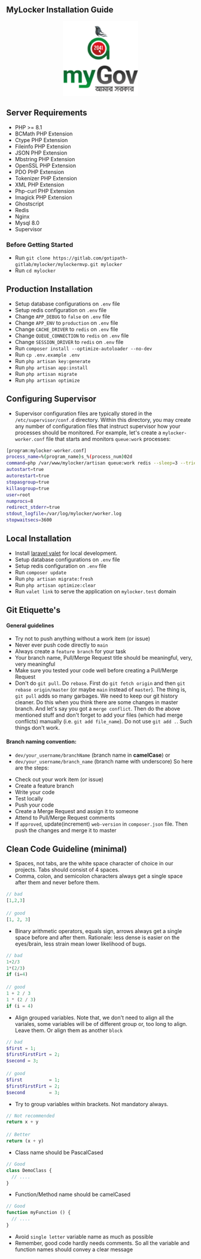 
## MyLocker Installation Guide
<p align="center"><a href="https://gotipath.com" target="_blank"><img src="./logos/mygov.png" width="200"></a></p>

## Server Requirements
- PHP >= 8.1
- BCMath PHP Extension
- Ctype PHP Extension
- Fileinfo PHP Extension
- JSON PHP Extension
- Mbstring PHP Extension
- OpenSSL PHP Extension
- PDO PHP Extension
- Tokenizer PHP Extension
- XML PHP Extension
- Php-curl PHP Extension
- Imagick PHP Extension
- Ghostscript
- Redis
- Nginx
- Mysql 8.0
- Supervisor


### Before Getting Started

- Run `git clone https://gitlab.com/gotipath-gitlab/mylocker/mylockermvp.git mylocker`
- Run `cd mylocker`

## Production Installation

- Setup database configurations on `.env` file
- Setup redis configuration on `.env` file
- Change `APP_DEBUG` to `false` on `.env` file
- Change `APP_ENV` to `production` on `.env` file
- Change `CACHE_DRIVER` to `redis` on `.env` file
- Change `QUEUE_CONNECTION` to `redis` on `.env` file
- Change `SESSION_DRIVER` to `redis` on `.env` file
- Run `composer install --optimize-autoloader --no-dev`
- Run `cp .env.example .env`
- Run `php artisan key:generate`
- Run `php artisan app:install`
- Run `php artisan migrate`
- Run `php artisan optimize`

## Configuring Supervisor
- Supervisor configuration files are typically stored in the `/etc/supervisor/conf.d` directory. Within this directory,
  you may create any number of configuration files that instruct supervisor how your processes should be monitored. For
  example, let's create a `mylocker-worker.conf` file that starts and monitors `queue:work` processes:

```bash
[program:mylocker-worker.conf]
process_name=%(program_name)s_%(process_num)02d
command=php /var/www/mylocker/artisan queue:work redis --sleep=3 --tries=3 --max-time=3600
autostart=true
autorestart=true
stopasgroup=true
killasgroup=true
user=root
numprocs=8
redirect_stderr=true
stdout_logfile=/var/log/mylocker/worker.log
stopwaitsecs=3600
 ```

## Local Installation

- Install [laravel valet](https://cpriego.github.io/valet-linux/) for local development.
- Setup database configurations on `.env` file
- Setup redis configuration on `.env` file
- Run `composer update`
- Run `php artisan migrate:fresh`
- Run `php artisan optimize:clear`
- Run `valet link` to serve the application on `mylocker.test` domain

## Git Etiquette's

#### General guidelines

* Try not to push anything without a work item (or issue)
* Never ever push code directly to `main`
* Always create a `feature branch` for your task
* Your branch name, Pull/Merge Request title should be meaningful, very, very meaningful
* Make sure you tested your code well before creating a Pull/Merge Request
* Don't do `git pull`. Do `rebase`. First do `git fetch origin` and then `git rebase origin/master` (or maybe `main`
  instead of `master`). The thing is, `git pull` adds so many garbages. We need to keep our git history cleaner. Do this
  when you think there are some changes in master branch. And let's say you got a `merge conflict`. Then do the above
  mentioned stuff and don't forget to add your files (which had merge conflicts) manually (i.e. `git add file_name`). Do
  not use `git add .`. Such things don't work.

#### Branch naming convention:

- `dev/your_username/branchName` (branch name in **camelCase**) or
- `dev/your_username/branch_name` (branch name with underscore)
  So here are the steps:

* Check out your work item (or issue)
* Create a feature branch
* Write your code
* Test locally
* Push your code
* Create a Merge Request and assign it to someone
* Attend to Pull/Merge Request comments
* If `approved`, update(increment) `web-version` in `composer.json` file. Then push the changes and merge it to master

## Clean Code Guideline (minimal)

* Spaces, not tabs, are the white space character of choice in our projects. Tabs should consist of 4 spaces.
* Comma, colon, and semicolon characters always get a single space after them and never before them.

```php
// bad
[1,2,3]

// good
[1, 2, 3]
```

* Binary arithmetic operators, equals sign, arrows always get a single space before and after them.
  Rationale: less dense is easier on the eyes/brain, less strain mean lower likelihood of bugs.

```php
// bad
1+2/3
1*(2/3)
if (i=4)

// good
1 + 2 / 3
1 * (2 / 3)
if (i = 4)
```

* Align grouped variables.
  Note that, we don't need to align all the variales, some variables will be of different group or, too long to align.
  Leave them. Or align them as another `block`

```php
// bad
$first = 1;
$firstFirstFirt = 2;
$second = 3;

// good
$first          = 1;
$firstFirstFirt = 2;
$second         = 3;
```

* Try to group variables within brackets. Not mandatory always.

```php
// Not recommended
return x + y

// Better
return (x + y)
```

* Class name should be PascalCased

```php
// Good
class DemoClass {
  // ....
}
```

* Function/Method name should be camelCased

```php
// Good
function myFunction () {
  // ....
}
```

* Avoid `single letter` variable name as much as possible
* Remember, good code hardly needs comments. So all the variable and function names should convey a clear message
